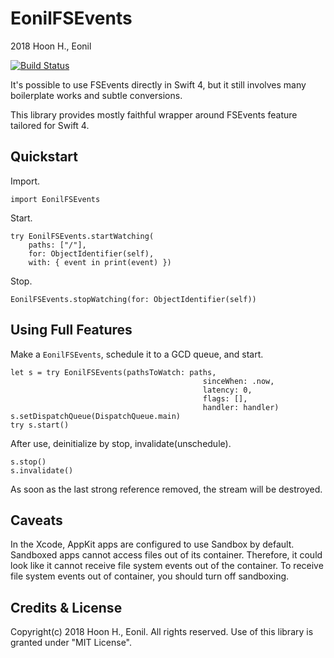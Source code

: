 EonilFSEvents
=============================
2018 Hoon H., Eonil

[![Build Status](https://api.travis-ci.org/eonil/FSEvents.svg)](https://travis-ci.org/eonil/FSEvents)

It's possible to use FSEvents directly in Swift 4, but it still involves
many boilerplate works and subtle conversions.

This library provides mostly faithful wrapper around FSEvents feature tailored
for Swift 4.



Quickstart
-------------
Import.

    import EonilFSEvents

Start.

    try EonilFSEvents.startWatching( 
        paths: ["/"],
        for: ObjectIdentifier(self),
        with: { event in print(event) })

Stop.

    EonilFSEvents.stopWatching(for: ObjectIdentifier(self))



Using Full Features
-----------------------
Make a `EonilFSEvents`, schedule it to a GCD queue, and start.

    let s = try EonilFSEvents(pathsToWatch: paths,
                                               sinceWhen: .now,
                                               latency: 0,
                                               flags: [],
                                               handler: handler)
    s.setDispatchQueue(DispatchQueue.main)
    try s.start()

After use, deinitialize by stop, invalidate(unschedule).

    s.stop()
    s.invalidate()

As soon as the last strong reference removed, the stream will be destroyed.



Caveats
----------
In the Xcode, AppKit apps are configured to use Sandbox by default. Sandboxed apps cannot access files out of its container.
Therefore, it could look like it cannot receive file system events out of the container. To receive file system events out of
container, you should turn off sandboxing.



Credits & License
------------------------
Copyright(c) 2018 Hoon H., Eonil.
All rights reserved.
Use of this library is granted under "MIT License".
